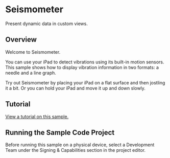 # Seismometer

Present dynamic data in custom views.

## Overview

Welcome to Seismometer.

You can use your iPad to detect vibrations using its built-in motion sensors. This sample shows how to display vibration information in two formats: a needle and a line graph.

Try out Seismometer by placing your iPad on a flat surface and then jostling it a bit. Or you can hold your iPad and move it up and down slowly.

## Tutorial

[View a tutorial on this sample.](https://developer.apple.com/tutorials/sample-apps/seismometer?language=swift)

## Running the Sample Code Project

Before running this sample on a physical device, select a Development Team under the Signing & Capabilities section in the project editor.
